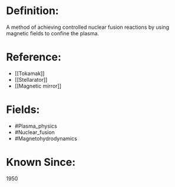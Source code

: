 

# Definition:
A method of achieving controlled nuclear fusion reactions by using magnetic fields to confine the plasma.

# Reference:
- [[Tokamak]]
- [[Stellarator]]
- [[Magnetic mirror]]

# Fields: 
- #Plasma_physics
- #Nuclear_fusion
- #Magnetohydrodynamics

# Known Since:
1950

